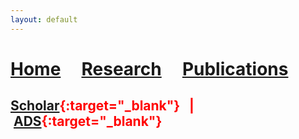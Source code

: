 ```yaml
---
layout: default
---
```

# [Home](index)  &nbsp; &nbsp;  [Research](Research)  &nbsp; &nbsp;  [Publications](Pub) 


## <span style="color:red"> [Scholar](https://scholar.google.ca/citations?user=KCgpd4UAAAAJ&hl=en){:target="_blank"} &nbsp; | &nbsp;[ADS](https://ui.adsabs.harvard.edu/search/p_=0&q=%3Dauthor%3A%22Shalaby%2C%20Mohamad%22&sort=date%20desc%2C%20bibcode%20desc){:target="_blank"}  </span>

